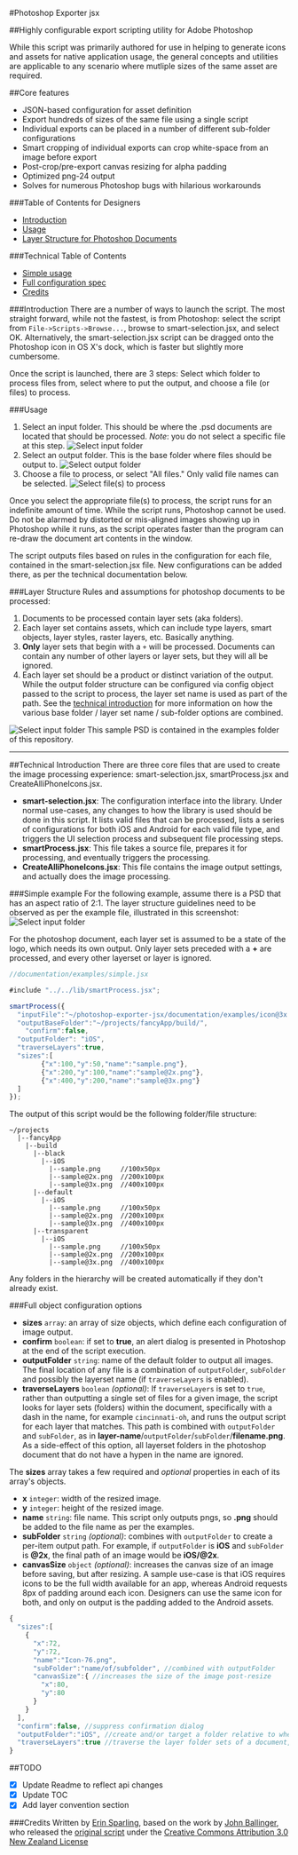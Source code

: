 #Photoshop Exporter jsx

##Highly configurable export scripting utility for Adobe Photoshop

While this script was primarily authored for use in helping to generate icons and assets for native application usage, the general concepts and utilities are applicable to any scenario where mutliple sizes of the same asset are required.

##Core features
* JSON-based configuration for asset definition
* Export hundreds of sizes of the same file using a single script
* Individual exports can be placed in a number of different sub-folder configurations
* Smart cropping of individual exports can crop white-space from an image before export
* Post-crop/pre-export canvas resizing for alpha padding
* Optimized png-24 output
* Solves for numerous Photoshop bugs with hilarious workarounds


###Table of Contents for Designers
- [Introduction](#introduction)
- [Usage](#usage)
- [Layer Structure for Photoshop Documents](#layer-structure)

###Technical Table of Contents
- [Simple usage](#simple-example)
- [Full configuration spec](#full-object-configuration-options)
- [Credits](#credits)

###Introduction
There are a number of ways to launch the script. The most straight forward, while not the fastest, is from Photoshop: select the script from `File->Scripts->Browse...`, browse to smart-selection.jsx, and select OK. Alternatively, the smart-selection.jsx script can be dragged onto the Photoshop icon in OS X's dock, which is faster but slightly more cumbersome.

Once the script is launched, there are 3 steps: Select which folder to process files from, select where to put the output, and choose a file (or files) to process.

###Usage
1. Select an input folder. This should be where the .psd documents are located that should be processed. *Note*: you do not select a specific file at this step.
![Select input folder](documentation/images/input.png)
2. Select an output folder. This is the base folder where files should be output to.
![Select output folder](documentation/images/output.png)
3. Choose a file to process, or select "All files." Only valid file names can be selected.
![Select file(s) to process](documentation/images/interface.png)

Once you select the appropriate file(s) to process, the script runs for an indefinite amount of time. While the script runs, Photoshop cannot be used. Do not be alarmed by distorted or mis-aligned images showing up in Photoshop while it runs, as the script operates faster than the program can re-draw the document art contents in the window.

The script outputs files based on rules in the configuration for each file, contained in the smart-selection.jsx file. New configurations can be added there, as per the technical documentation below.

###Layer Structure
Rules and assumptions for photoshop documents to be processed:
1. Documents to be processed contain layer sets (aka folders).
2. Each layer set contains assets, which can include type layers, smart objects, layer styles, raster layers, etc. Basically anything.
3. **Only** layer sets that begin with a `+` will be processed. Documents can contain any number of other layers or layer sets, but they will all be ignored.
4. Each layer set should be a product or distinct variation of the output. While the output folder structure can be configured via config object passed to the script to process, the layer set name is used as part of the path. See the [technical introduction](#technical-introduction) for more information on how the various base folder / layer set name / sub-folder options are combined.

![Select input folder](documentation/images/layers.png)
This sample PSD is contained in the examples folder of this repository.

-------------

##Technical Introduction
There are three core files that are used to create the image processing experience: smart-selection.jsx, smartProcess.jsx and CreateAlliPhoneIcons.jsx.
* **smart-selection.jsx**: The configuration interface into the library. Under normal use-cases, any changes to how the library is used should be done in this script. It lists valid files that can be processed, lists a series of configurations for both iOS and Android for each valid file type, and triggers the UI selection process and subsequent file processing steps.
* **smartProcess.jsx**: This file takes a source file, prepares it for processing, and eventually triggers the processing.
* **CreateAlliPhoneIcons.jsx**: This file contains the image output settings, and actually does the image processing.

###Simple example
For the following example, assume there is a PSD that has an aspect ratio of 2:1. The layer structure guidelines need to be observed as per the example file, illustrated in this screenshot:
![Select input folder](documentation/images/layers.png)

For the photoshop document, each layer set is assumed to be a state of the logo, which needs its own output. Only layer sets preceded with a **+** are processed, and every other layerset or layer is ignored.
```javascript
//documentation/examples/simple.jsx

#include "../../lib/smartProcess.jsx";

smartProcess({
  "inputFile":"~/photoshop-exporter-jsx/documentation/examples/icon@3x.psd",
  "outputBaseFolder":"~/projects/fancyApp/build/",
	"confirm":false,
  "outputFolder": "iOS",
  "traverseLayers":true,
  "sizes":[
		{"x":100,"y":50,"name":"sample.png"},
		{"x":200,"y":100,"name":"sample@2x.png"},
		{"x":400,"y":200,"name":"sample@3x.png"}
  ]
});
```

The output of this script would be the following folder/file structure:
```
~/projects
  |--fancyApp
    |--build
      |--black
        |--iOS
          |--sample.png     //100x50px
          |--sample@2x.png  //200x100px
          |--sample@3x.png  //400x100px
      |--default
        |--iOS
          |--sample.png     //100x50px
          |--sample@2x.png  //200x100px
          |--sample@3x.png  //400x100px
      |--transparent
        |--iOS
          |--sample.png     //100x50px
          |--sample@2x.png  //200x100px
          |--sample@3x.png  //400x100px          
```
Any folders in the hierarchy will be created automatically if they don't already exist.

###Full object configuration options
* **sizes** `array`: an array of size objects, which define each configuration of image output.
* **confirm** `boolean`: if set to **true**, an alert dialog is presented in Photoshop at the end of the script execution.
* **outputFolder** `string`: name of the default folder to output all images. The final location of any file is a combination of `outputFolder`, `subFolder` and possibly the layerset name (if `traverseLayers` is enabled).
* **traverseLayers** `boolean` _(optional)_: If `traverseLayers` is set to `true`, rather than outputting a single set of files for a given image, the script looks for layer sets (folders) within the document, specifically with a dash in the name, for example `cincinnati-oh`, and runs the output script for each layer that matches. This path is combined with `outputFolder` and `subFolder`, as in **layer-name**/`outputFolder`/`subFolder`/**filename.png**. As a side-effect of this option, all layerset folders in the photoshop document that do not have a hypen in the name are ignored.


The **sizes** array takes a few required and _optional_ properties in each of its array's objects.
* **x** `integer`: width of the resized image.
* **y** `integer`: height of the resized image.
* **name** `string`: file name. This script only outputs pngs, so **.png** should be added to the file name as per the examples.
* **subFolder** `string` _(optional)_: combines with `outputFolder` to create a per-item output path. For example, if `outputFolder` is **iOS** and `subFolder` is **@2x**, the final path of an image would be **iOS/@2x**.
* **canvasSize** `object` _(optional)_: increases the canvas size of an image before saving, but after resizing. A sample use-case is that iOS requires icons to be the full width available for an app, whereas Android requests 8px of padding around each icon. Designers can use the same icon for both, and only on output is the padding added to the Android assets.


```javascript
{
  "sizes":[
    {
      "x":72,
      "y":72,
      "name":"Icon-76.png",
      "subFolder":"name/of/subfolder", //combined with outputFolder
      "canvasSize":{ //increases the size of the image post-resize
        "x":80,
        "y":80
      }
    }
  ],
  "confirm":false, //suppress confirmation dialog
  "outputFolder":"iOS", //create and/or target a folder relative to where the .psd is located
  "traverseLayers":true //traverse the layer folder sets of a document, and output a set of files per layer set
}
```

##TODO
- [x] Update Readme to reflect api changes
- [x] Update TOC
- [x] Add layer convention section

###Credits
Written by [Erin Sparling](http://erinsparling.com), based on the work by [John Ballinger](https://twitter.com/sponno), who released the [original script](https://github.com/sponno/iPhone-Photoshop-JSX-Icon-Exporter) under the [Creative Commons Attribution 3.0 New Zealand License](http://creativecommons.org/licenses/by/3.0/nz/)
